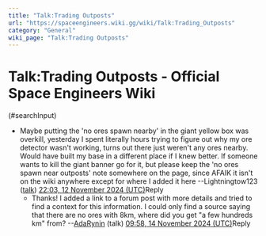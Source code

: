 ```yaml
---
title: "Talk:Trading Outposts"
url: "https://spaceengineers.wiki.gg/wiki/Talk:Trading_Outposts"
category: "General"
wiki_page: "Talk:Trading Outposts"
---
```


# Talk:Trading Outposts - Official Space Engineers Wiki

(#searchInput)

*   Maybe putting the 'no ores spawn nearby' in the giant yellow box was overkill, yesterday I spent literally hours trying to figure out why my ore detector wasn't working, turns out there just weren't any ores nearby. Would have built my base in a different place if I knew better. If someone wants to kill the giant banner go for it, but please keep the 'no ores spawn near outposts' note somewhere on the page, since AFAIK it isn't on the wiki anywhere except for where I added it here --Lightningtow123 ([talk](https://spaceengineers.wiki.gg/wiki/User_talk:Lightningtow123 "User talk:Lightningtow123")) [22:03, 12 November 2024 (UTC)](https://spaceengineers.wiki.gg/wiki/Talk:Trading_Outposts#c-Lightningtow123-20241112220300)Reply
    *   Thanks! I added a link to a forum post with more details and tried to find a context for this information. I could only find a source saying that there are no ores with 8km, where did you get "a few hundreds km" from? --[AdaRynin](https://spaceengineers.wiki.gg/wiki/User:AdaRynin "User:AdaRynin") (talk) [09:58, 14 November 2024 (UTC)](https://spaceengineers.wiki.gg/wiki/Talk:Trading_Outposts#c-AdaRynin-20241114095800-Lightningtow123-20241112220300)Reply